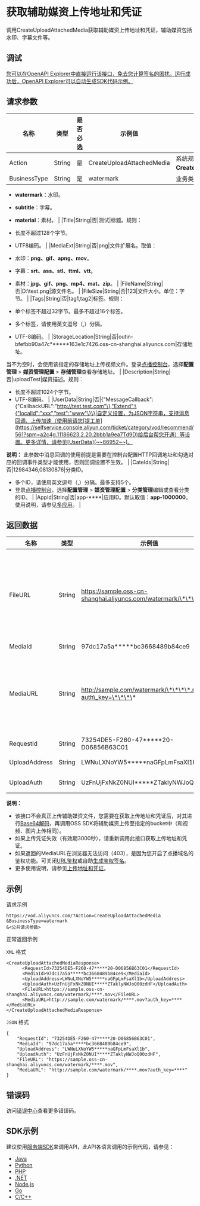 # 获取辅助媒资上传地址和凭证

调用CreateUploadAttachedMedia获取辅助媒资上传地址和凭证，辅助媒资包括水印、字幕文件等。

## 调试

[您可以在OpenAPI Explorer中直接运行该接口，免去您计算签名的困扰。运行成功后，OpenAPI Explorer可以自动生成SDK代码示例。](https://api.aliyun.com/#product=vod&api=CreateUploadAttachedMedia&type=RPC&version=2017-03-21)

## 请求参数

|名称|类型|是否必选|示例值|描述|
|--|--|----|---|--|
|Action|String|是|CreateUploadAttachedMedia|系统规定参数。取值：**CreateUploadAttachedMedia**。 |
|BusinessType|String|是|watermark|业务类型。取值：

 -   **watermark**：水印。
-   **subtitle**：字幕。
-   **material**：素材。 |
|Title|String|否|测试|标题。规则：

 -   长度不超过128个字节。
-   UTF8编码。 |
|MediaExt|String|否|png|文件扩展名。取值：

 -   水印：**png、gif、apng、mov**。
-   字幕：**srt、ass、stl、ttml、vtt**。
-   素材：**jpg、gif、png、mp4、mat、zip**。 |
|FileName|String|否|D:\\test.png|源文件名。 |
|FileSize|String|否|123|文件大小。单位：字节。 |
|Tags|String|否|tag1,tag2|标签。规则：

 -   单个标签不超过32字节。最多不超过16个标签。
-   多个标签，请使用英文逗号（,）分隔。
-   UTF-8编码。 |
|StorageLocation|String|否|outin-bfefbb90a47c\*\*\*\*\*\*163e1c7426.oss-cn-shanghai.aliyuncs.com|存储地址。

 当不为空时，会使用该指定的存储地址上传视频文件。登录[点播控制台](https://vod.console.aliyun.com/?spm=a2c4g.11186623.2.15.6948257eaZ4m54#/vod/settings/censored)，选择**配置管理** \> **媒资管理配置** \> **存储管理**查看存储地址。 |
|Description|String|否|uploadTest|媒资描述。规则：

 -   长度不超过1024个字节。
-   UTF-8编码。 |
|UserData|String|否|\{"MessageCallback":\{"CallbackURL":"http://test.test.com"\},"Extend":\{"localId":"xxx","test":"www"\}\}|自定义设置，为JSON字符串，支持消息回调、上传加速（使用前请您[提工单](https://selfservice.console.aliyun.com/ticket/category/vod/recommend/561?spm=a2c4g.11186623.2.20.2bbb1a9ea7Td9D)给后台帮您开通）等设置。更多详情，请参见[UserData](~~86952~~)。

 **说明：** 此参数中消息回调的使用前提是需要在控制台配置HTTP回调地址和勾选对应的回调事件类型才能使用，否则回调设置不生效。 |
|CateIds|String|否|12984346,08130876|分类ID。

 -   多个ID，请使用英文逗号（,）分隔。最多支持5个。
-   登录[点播控制台](https://vod.console.aliyun.com/?spm=a2c4g.11186623.2.15.6948257eaZ4m54#/vod/settings/censored)，选择**配置管理** \> **媒资管理配置** \> **分类管理**编辑或查看分类的ID。 |
|AppId|String|否|app-\*\*\*\*|应用ID。默认取值：**app-1000000**。使用说明，请参见[多应用](~~113600~~)。 |

## 返回数据

|名称|类型|示例值|描述|
|--|--|---|--|
|FileURL|String|https://sample.oss-cn-shanghai.aliyuncs.com/watermark/\*\*\*\*.mov|文件OSS地址（不带鉴权）。添加水印时该地址可做为[添加水印](~~98617~~)接口的入参FileUrl。 |
|MediaId|String|97dc17a5a\*\*\*\*\*bc3668489b84ce9|媒资ID。 |
|MediaURL|String|http://sample.com/watermark/\*\*\*\*.mov?auth\_key=\*\*\*\*|媒资地址。如果配置了CDN域名则返回CDN地址，否则为OSS地址。 |
|RequestId|String|73254DE5-F260-47\*\*\*\*\*20-D06856B63C01|请求ID。 |
|UploadAddress|String|LWNuLXNoYW5\*\*\*\*\*naGFpLmFsaXl1b|上传地址。 |
|UploadAuth|String|UzFnUjFxNkZ0NUI\*\*\*\*\*ZTaklyNWJoQ00zdHF|上传凭证。 |

**说明：**

-   该接口不会真正上传辅助媒资文件，您需要在获取上传地址和凭证后，对其进行[Base64解码](~~55397~~)，再调用OSS SDK将辅助媒资上传至指定的bucket中（和视频、图片上传相同）。
-   如果上传凭证失效（有效期3000秒），请重新调用此接口获取上传地址和凭证。
-   如果返回的MediaURL在浏览器无法访问（403），是因为您开启了点播域名的鉴权功能。可关闭[URL鉴权](~~86090~~)或自助[生成鉴权签名](~~57007~~)。
-   更多使用说明，请参见[上传地址和凭证](~~55397~~)。

## 示例

请求示例

```
https://vod.aliyuncs.com/?Action=CreateUploadAttachedMedia
&BusinessType=watermark
&<公共请求参数>
```

正常返回示例

`XML` 格式

```
<CreateUploadAttachedMediaResponse>
	  <RequestId>73254DE5-F260-47*****20-D06856B63C01</RequestId>
	  <MediaId>97dc17a5a*****bc3668489b84ce9</MediaId>
	  <UploadAddress>LWNuLXNoYW5*****naGFpLmFsaXl1b</UploadAddress>
	  <UploadAuth>UzFnUjFxNkZ0NUI*****ZTaklyNWJoQ00zdHF</UploadAuth>
	  <FileURL>https://sample.oss-cn-shanghai.aliyuncs.com/watermark/****.mov</FileURL>
	  <MediaURL>http://sample.com/watermark/****.mov?auth_key=****</MediaURL>
</CreateUploadAttachedMediaResponse>
```

`JSON` 格式

```
{
    "RequestId": "73254DE5-F260-47*****20-D06856B63C01",
    "MediaId": "97dc17a5a*****bc3668489b84ce9",
    "UploadAddress": "LWNuLXNoYW5*****naGFpLmFsaXl1b",
    "UploadAuth": "UzFnUjFxNkZ0NUI*****ZTaklyNWJoQ00zdHF",
    "FileURL": "https://sample.oss-cn-shanghai.aliyuncs.com/watermark/****.mov",
    "MediaURL": "http://sample.com/watermark/****.mov?auth_key=****"
}
```

## 错误码

访问[错误中心](https://error-center.aliyun.com/status/product/vod)查看更多错误码。

## SDK示例

建议使用[服务端SDK](~~101789~~)来调用API，此API各语言调用的示例代码，请参见：

-   [Java](~~61063~~)
-   [Python](~~61054~~)
-   [PHP](~~61069~~)
-   [.NET](~~84750~~)
-   [Node.js](~~101396~~)
-   [Go](~~101411~~)
-   [C/C++](~~101261~~)

